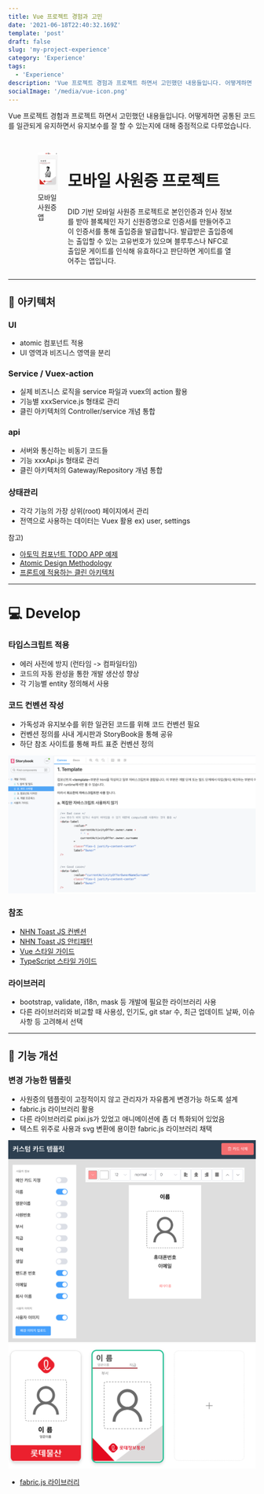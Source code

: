 ```yaml
---
title: Vue 프로젝트 경험과 고민
date: '2021-06-18T22:40:32.169Z'
template: 'post'
draft: false
slug: 'my-project-experience'
category: 'Experience'
tags:
  - 'Experience'
description: 'Vue 프로젝트 경험과 프로젝트 하면서 고민했던 내용들입니다. 어떻게하면 공통된 코드를 일관되게 유지하면서 유지보수를 잘 할 수 있는지에 대해 중점적으로 다루었습니다.'
socialImage: '/media/vue-icon.png'
---
```


Vue 프로젝트 경험과 프로젝트 하면서 고민했던 내용들입니다. 어떻게하면 공통된 코드를 일관되게 유지하면서 유지보수를 잘 할 수 있는지에 대해 중점적으로 다루었습니다.

<br>

<figure style="display: flex; ">
  <div style="width:50%; margin: 0 20px;">
        <img src="../../pages/mobile-app.jpg" alt="모바일 사원증 앱" />
        <figcaption>모바일 사원증 앱</figcaption>
        </div>
  <div>
  <p style="font-size:2rem; font-weight: bold">모바일 사원증 프로젝트<p>
DID 기반 모바일 사원증 프로젝트로 본인인증과 인사 정보를 받아 블록체인 자기 신원증명으로 인증서를 만들어주고 이 인증서를 통해 출입증을 발급합니다. 발급받은 출입증에는 출입할 수 있는 고유번호가 있으며 블루투스나 NFC로 출입문 게이트를 인식해 유효하다고 판단하면 게이트를 열어주는 앱입니다.
</div>
</figure>

---

## 🔨 아키텍처

### UI

- atomic 컴포넌트 적용
- UI 영역과 비즈니스 영역을 분리

### Service / Vuex-action

- 실제 비즈니스 로직을 service 파일과 vuex의 action 활용
- 기능별 xxxService.js 형태로 관리
- 클린 아키텍처의 Controller/service 개념 통합

### api

- 서버와 통신하는 비동기 코드들
- 기능 xxxApi.js 형태로 관리
- 클린 아키텍처의 Gateway/Repository 개념 통합

### 상태관리

- 각각 기능의 가장 상위(root) 페이지에서 관리
- 전역으로 사용하는 데이터는 Vuex 활용 ex) user, settings

참고)

- [아토믹 컴포넌트 TODO APP 예제](https://velog.io/@thsoon/%EC%93%B8%EB%95%8C%EC%97%86%EC%9D%B4-%EA%B3%A0%ED%80%84%EC%9D%B8-%ED%88%AC%EB%91%90%EB%A6%AC%EC%8A%A4%ED%8A%B8-%EB%A7%8C%EB%93%A4%EA%B8%B0-FE-2.-%EB%B7%B0-%EC%84%A4%EA%B3%84)
- [Atomic Design Methodology](https://atomicdesign.bradfrost.com/chapter-2/)
- [프론트에 적용하는 클린 아키텍처](https://uchanlee.dev/clean-architecture/clean-architecture-for-frontend/)

---

# 💻 Develop

### 타입스크립트 적용

- 에러 사전에 방지 (런타임 -> 컴파일타임)
- 코드의 자동 완성을 통한 개발 생산성 향상
- 각 기능별 entity 정의해서 사용

### 코드 컨벤션 작성

- 가독성과 유지보수를 위한 일관된 코드를 위해 코드 컨벤션 필요
- 컨벤션 정의를 사내 게시판과 StoryBook을 통해 공유
- 하단 참조 사이트를 통해 파트 표준 컨벤션 정의

![컨벤션 이미지](convention-image.png)

### 참조

- [NHN Toast JS 컨벤션](https://ui.toast.com/fe-guide/ko_CODING-CONVENTION)
- [NHN Toast JS 안티패턴](https://ui.toast.com/fe-guide/ko_ANTI-PATTERN)
- [Vue 스타일 가이드](https://kr.vuejs.org/v2/style-guide/index.html)
- [TypeScript 스타일 가이드](https://radlohead.gitbook.io/typescript-deep-dive/styleguide)

### 라이브러리

- bootstrap, validate, i18n, mask 등 개발에 필요한 라이브러리 사용
- 다른 라이브러리와 비교할 때 사용성, 인기도, git star 수, 최근 업데이트 날짜, 이슈 사항 등 고려해서 선택

---

## 🌈 기능 개선

### 변경 가능한 템플릿

- 사원증의 템플릿이 고정적이지 않고 관리자가 자유롭게 변경가능 하도록 설계
- fabric.js 라이브러리 활용
- 다른 라이브러리로 pixi.js가 있었고 애니메이션에 좀 더 특화되어 있었음
- 텍스트 위주로 사용과 svg 변환에 용이한 fabric.js 라이브러리 채택

![카드 템플릿 수정](../../pages/card-template.png)
![카드 템플릿 이미지들](../../pages/card-image.png)

- [fabric.js 라이브러리](http://fabricjs.com/)
